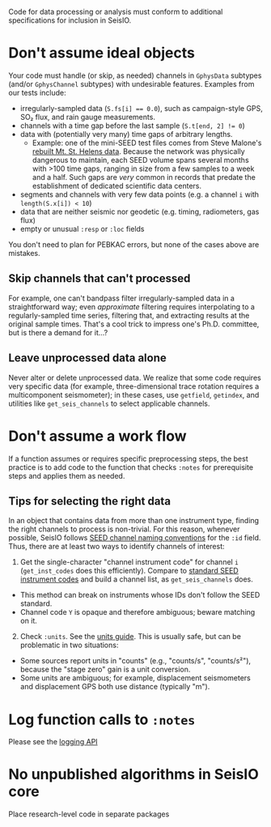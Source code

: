 Code for data processing or analysis must conform to additional specifications for inclusion in SeisIO.

# Don't assume ideal objects
Your code must handle (or skip, as needed) channels in `GphysData` subtypes (and/or `GphysChannel` subtypes) with undesirable features. Examples from our tests include:
* irregularly-sampled data (`S.fs[i] == 0.0`), such as campaign-style GPS, SO₂ flux, and rain gauge measurements.
* channels with a time gap before the last sample (`S.t[end, 2] != 0`)
* data with (potentially very many) time gaps of arbitrary lengths.
  - Example: one of the mini-SEED test files comes from Steve Malone's [rebuilt Mt. St. Helens data](https://ds.iris.edu/ds/newsletter/vol16/no2/422/very-old-mount-st-helens-data-arrives-at-the-dmc/). Because the network was physically dangerous to maintain, each SEED volume spans several months with >100 time gaps, ranging in size from a few samples to a week and a half. Such gaps are _very_ common in records that predate the establishment of dedicated scientific data centers.
* segments and channels with very few data points (e.g. a channel `i` with `length(S.x[i]) < 10`)
* data that are neither seismic nor geodetic (e.g. timing, radiometers, gas flux)
* empty or unusual `:resp` or `:loc` fields

You don't need to plan for PEBKAC errors, but none of the cases above are mistakes.

## Skip channels that can't processed
For example, one can't bandpass filter irregularly-sampled data in a straightforward way; even *approximate* filtering requires interpolating to a regularly-sampled time series, filtering that, and extracting results at the original sample times. That's a cool trick to impress one's Ph.D. committee, but is there a demand for it...?

## Leave unprocessed data alone
Never alter or delete unprocessed data. We realize that some code requires very specific data (for example, three-dimensional trace rotation requires a multicomponent seismometer); in these cases, use `getfield`, `getindex`, and utilities like `get_seis_channels` to select applicable channels.

# Don't assume a work flow
If a function assumes or requires specific preprocessing steps, the best practice is to add code to the function that checks `:notes` for prerequisite steps and applies them as needed.

## Tips for selecting the right data
In an object that contains data from more than one instrument type, finding the right channels to process is non-trivial. For this reason, whenever possible, SeisIO follows [SEED channel naming conventions](http://www.fdsn.org/seed_manual/SEEDManual_V2.4_Appendix-A.pdf) for the `:id` field. Thus, there are at least two ways to identify channels of interest:
1. Get the single-character "channel instrument code" for channel `i` (`get_inst_codes` does this efficiently). Compare to [standard SEED instrument codes](https://ds.iris.edu/ds/nodes/dmc/data/formats/seed-channel-naming/) and build a channel list, as `get_seis_channels` does.
  - This method can break on instruments whose IDs don't follow the SEED standard.
  - Channel code `Y` is opaque and therefore ambiguous; beware matching on it.
2. Check `:units`. See the [units guide](./units.md). This is usually safe, but can be problematic in two situations:
  - Some sources report units in "counts" (e.g., "counts/s", "counts/s²"), because the "stage zero" gain is a unit conversion.
  - Some units are ambiguous; for example, displacement seismometers and displacement GPS both use distance (typically "m").

# Log function calls to `:notes`
Please see the [logging API](./logging.md)

# No unpublished algorithms in SeisIO core
Place research-level code in separate packages

<!-- `ii = get_unique(S::GphysData, A::Array{String,1}, chans::ChanSpec)`

Get groups of channel indices in `S` that match the strings in `A`. `A` must contain either string field names in `S` (like "fs" or "gain"), or strings describing functions applicable to `S.x` (like "eltype" or "length").

Returns an array of Integer arrays; each subarray contains the indices of one group. -->
